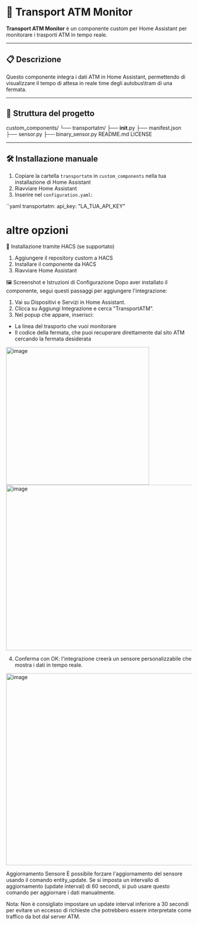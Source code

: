 # 🚦 Transport ATM Monitor

**Transport ATM Monitor** è un componente custom per Home Assistant per monitorare i trasporti ATM in tempo reale.

---

## 📋 Descrizione

Questo componente integra i dati ATM in Home Assistant, permettendo di visualizzare il tempo di attesa in reale time degli autobus\tram di una fermata.


---

## 📁 Struttura del progetto

custom_components/
└── transportatm/
    ├── __init__.py
    ├── manifest.json
    ├── sensor.py
    ├── binary_sensor.py
README.md
LICENSE

---

## 🛠️ Installazione manuale

1. Copiare la cartella `transportatm` in `custom_components` nella tua installazione di Home Assistant  
2. Riavviare Home Assistant  
3. Inserire nel `configuration.yaml`:

``yaml
transportatm:
  api_key: "LA_TUA_API_KEY"
  # altre opzioni


📲 Installazione tramite HACS (se supportato)
1. Aggiungere il repository custom a HACS
2. Installare il componente da HACS
3. Riavviare Home Assistant

🖼️ Screenshot e Istruzioni di Configurazione
Dopo aver installato il componente, segui questi passaggi per aggiungere l'integrazione:

1. Vai su Dispositivi e Servizi in Home Assistant.
2. Clicca su Aggiungi Integrazione e cerca "TransportATM".
3. Nel popup che appare, inserisci:
  -  La linea del trasporto che vuoi monitorare
  -  Il codice della fermata, che puoi recuperare direttamente dal sito ATM cercando la fermata desiderata

<img width="388" height="373" alt="image" src="https://github.com/user-attachments/assets/c4252dd5-173e-4488-81a9-14000ac530c2" />

<img width="877" height="448" alt="image" src="https://github.com/user-attachments/assets/d7e83f09-cae7-41cd-9398-2816970b7496" />

4. Conferma con OK: l'integrazione creerà un sensore personalizzabile che mostra i dati in tempo reale.

<img width="567" height="520" alt="image" src="https://github.com/user-attachments/assets/30d10aae-2080-4fdb-ab60-e7edd17c518f" />


Aggiornamento Sensore
È possibile forzare l'aggiornamento del sensore usando il comando entity_update.
Se si imposta un intervallo di aggiornamento (update interval) di 60 secondi, si può usare questo comando per aggiornare i dati manualmente.

Nota:
Non è consigliato impostare un update interval inferiore a 30 secondi per evitare un eccesso di richieste che potrebbero essere interpretate come traffico da bot dal server ATM.

